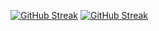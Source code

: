 [![GitHub Streak](https://streak-stats.demolab.com?user=kevinacuna0194&theme=blue-green&locale=es)](https://git.io/streak-stats)
[![GitHub Streak](https://streak-stats.demolab.com/?user=kevinacuna0194)](https://git.io/streak-stats)
